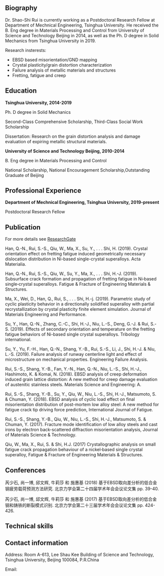 ## Biography

Dr. Shao-Shi Rui is currently working as a Postdoctoral Research Fellow at Department of Mechnical Engineering, Tsinghua University. He received the B. Eng degree in Materials Processing and Control from University of Science and Technology Beijing in 2014, as well as the Ph. D degree in Solid Mechanics from Tsinghua University in 2019.

Research insterests:
- EBSD based misorientation/GND mapping
- Crystal plasticity/grain distortion characterization
- Failure analysis of metallic materials and structures
- Fretting, fatigue and creep

## Education

**Tsinghua University, 2014-2019**

Ph. D degree in Solid Mechanics

Second-Class Comprehensive Scholarship, Third-Class Social Work Scholarship

Dissertation: Research on the grain distortion analysis and damage evaluation of expiring metallic structural materials.

**University of Science and Technology Beijing, 2010-2014**

B. Eng degree in Materials Processing and Control

National Scholarship, National Encouragement Scholarship,Outstanding Graduate of Beijing

## Professional Experience

**Department of Mechnical Engineering, Tsinghua University, 2019-present**

Postdoctoral Research Fellow

## Publication

For more details see [ResearchGate](https://www.researchgate.net/profile/Shao_Shi_Rui)

Han, Q.-N., Rui, S.-S., Qiu, W., Ma, X., Su, Y., . . . Shi, H. (2019). Crystal orientation effect on fretting fatigue induced geometrically necessary dislocation distribution in Ni-based single-crystal superalloys. Acta Materialia.

Han, Q.-N., Rui, S.-S., Qiu, W., Su, Y., Ma, X., . . . Shi, H.-J. (2019). Subsurface crack formation and propagation of fretting fatigue in Ni‐based single‐crystal superalloys. Fatigue & Fracture of Engineering Materials & Structures.

Ma, X., Wei, D., Han, Q., Rui, S., . . . Shi, H.-j. (2019). Parametric study of cyclic plasticity behavior in a directionally solidified superalloy with partial recrystallization by crystal plasticity finite element simulation. Journal of Materials Engineering and Performance. 

Su, Y., Han, Q.-N., Zhang, C.-C., Shi, H.-J., Niu, L.-S., Deng, G.-J. & Rui, S.-S. (2019). Effects of secondary orientation and temperature on the fretting fatigue behaviors of Ni-based single crystal superalloys. Tribology international. 

Su, Y., Yu, F.-H., Han, Q.-N., Shang, Y.-B., Rui, S.-S., Li, J., Shi, H.-J. & Niu, L.-S. (2019). Failure analysis of runway centerline light and effect of microstructure on mechanical properties. Engineering Failure Analysis. 

Rui, S.-S., Shang, Y.-B., Fan, Y.-N., Han, Q.-N., Niu, L.-S., Shi, H.-J., Hashimoto, K. & Komai, N. (2018). EBSD analysis of creep deformation induced grain lattice distortion: A new method for creep damage evaluation of austenitic stainless steels. Materials Science and Engineering: A.

Rui, S.-S., Shang, Y.-B., Su, Y., Qiu, W., Niu, L.-S., Shi, H.-J., Matsumoto, S. & Chuman, Y. (2018).  EBSD analysis of cyclic load effect on final misorientation distribution of post-mortem low alloy steel: A new method for fatigue crack tip driving force prediction, International Journal of Fatigue.

Rui, S.-S., Shang, Y.-B., Qiu, W., Niu, L.-S., Shi, H.-J., Matsumoto, S. & Chuman, Y. (2017).  Fracture mode identification of low alloy steels and cast irons by electron back-scattered diffraction misorientation analysis, Journal of Materials Science & Technology.

Qiu, W., Ma, X., Rui, S. & Shi, H.J. (2017) Crystallographic analysis on small fatigue crack propagation behaviour of a nickel‐based single crystal superalloy, Fatigue & Fracture of Engineering Materials & Structures.

## Conferences

芮少石, 尚一博, 邱文辉, 牛莉莎 和 施惠基 (2018) 基于EBSD取向差分析的低合金钢疲劳载荷预测方法研究. 北京力学会第二十四届学术年会会议论文集 pp. 39-40.

芮少石, 尚一博, 邱文辉, 牛莉莎 和 施惠基 (2017) 基于EBSD取向差分析的低合金钢和铸铁的断裂模式识别. 北京力学会第二十三届学术年会会议论文集 pp. 424-426.

## Technical skills



## Contact information

Address: Room A-613, Lee Shau Kee Building of Science and Technology, Tsinghua University, Beijing 100084, P.R.China

Email: 
